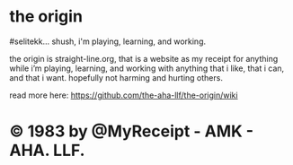 # the origin

#selitekk... shush, i'm playing, learning, and working.

the origin is straight-line.org, that is a website as my receipt for anything while i’m playing, learning, and working with anything that i like, that i can, and that i want. hopefully not harming and hurting others.

read more here:
https://github.com/the-aha-llf/the-origin/wiki


# © 1983 by @MyReceipt - AMK - AHA. LLF.
